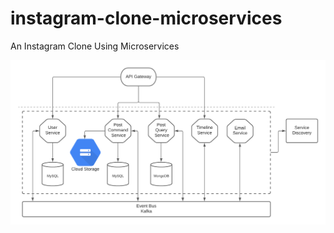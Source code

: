 # instagram-clone-microservices
 An  Instagram Clone Using Microservices

<div align="center">
    <img src="meta/architecture overview.png" alt="architecture overview" />
</div>


